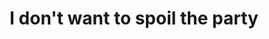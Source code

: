 ---
ee_id: '38'
site: '1'
type: '2'
url: 2007-020-i-dont-want-to-spoil-the-party
title: I don't want to spoil the party
year: '2007'
display_year: '2007'
medium: Video
dims:
pitch: "​Beatles 1st US press conference with an additional laser porter between Paul's
  eyes."
ps:
live_url:
related:
youtube:
related_code:
imgs: spoil-party-2007-020-install-database-ih_1.jpg
subheading:
download:
add_credit:
commission:
layout: things-i-made
---